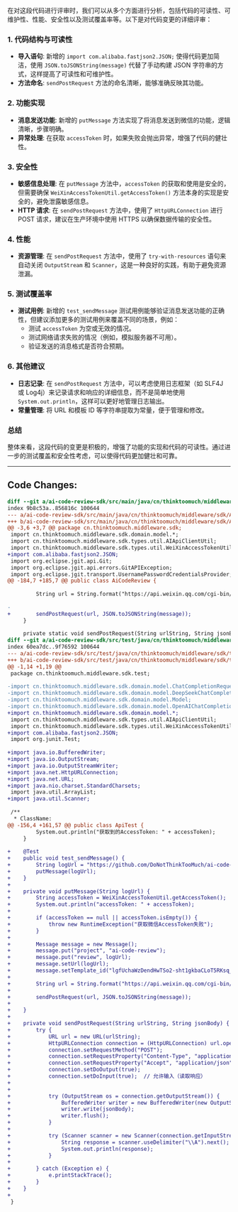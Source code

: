 在对这段代码进行评审时，我们可以从多个方面进行分析，包括代码的可读性、可维护性、性能、安全性以及测试覆盖率等。以下是对代码变更的详细评审：

### 1. 代码结构与可读性
- **导入语句**: 新增的 `import com.alibaba.fastjson2.JSON;` 使得代码更加简洁，使用 `JSON.toJSONString(message)` 代替了手动构建 JSON 字符串的方式，这样提高了可读性和可维护性。
- **方法命名**: `sendPostRequest` 方法的命名清晰，能够准确反映其功能。

### 2. 功能实现
- **消息发送功能**: 新增的 `putMessage` 方法实现了将消息发送到微信的功能，逻辑清晰，步骤明确。
- **异常处理**: 在获取 `accessToken` 时，如果失败会抛出异常，增强了代码的健壮性。

### 3. 安全性
- **敏感信息处理**: 在 `putMessage` 方法中，`accessToken` 的获取和使用是安全的，但需要确保 `WeiXinAccessTokenUtil.getAccessToken()` 方法本身的实现是安全的，避免泄露敏感信息。
- **HTTP 请求**: 在 `sendPostRequest` 方法中，使用了 `HttpURLConnection` 进行 POST 请求，建议在生产环境中使用 HTTPS 以确保数据传输的安全性。

### 4. 性能
- **资源管理**: 在 `sendPostRequest` 方法中，使用了 `try-with-resources` 语句来自动关闭 `OutputStream` 和 `Scanner`，这是一种良好的实践，有助于避免资源泄漏。

### 5. 测试覆盖率
- **测试用例**: 新增的 `test_sendMessage` 测试用例能够验证消息发送功能的正确性，但建议添加更多的测试用例来覆盖不同的场景，例如：
  - 测试 `accessToken` 为空或无效的情况。
  - 测试网络请求失败的情况（例如，模拟服务器不可用）。
  - 验证发送的消息格式是否符合预期。

### 6. 其他建议
- **日志记录**: 在 `sendPostRequest` 方法中，可以考虑使用日志框架（如 SLF4J 或 Log4j）来记录请求和响应的详细信息，而不是简单地使用 `System.out.println`，这样可以更好地管理日志输出。
- **常量管理**: 将 URL 和模板 ID 等字符串提取为常量，便于管理和修改。

### 总结
整体来看，这段代码的变更是积极的，增强了功能的实现和代码的可读性。通过进一步的测试覆盖和安全性考虑，可以使得代码更加健壮和可靠。

---

## Code Changes:
```diff
diff --git a/ai-code-review-sdk/src/main/java/cn/thinktoomuch/middleware/sdk/AiCodeReview.java b/ai-code-review-sdk/src/main/java/cn/thinktoomuch/middleware/sdk/AiCodeReview.java
index 9b8c53a..856816c 100644
--- a/ai-code-review-sdk/src/main/java/cn/thinktoomuch/middleware/sdk/AiCodeReview.java
+++ b/ai-code-review-sdk/src/main/java/cn/thinktoomuch/middleware/sdk/AiCodeReview.java
@@ -3,6 +3,7 @@ package cn.thinktoomuch.middleware.sdk;
 import cn.thinktoomuch.middleware.sdk.domain.model.*;
 import cn.thinktoomuch.middleware.sdk.types.util.AIApiClientUtil;
 import cn.thinktoomuch.middleware.sdk.types.util.WeiXinAccessTokenUtil;
+import com.alibaba.fastjson2.JSON;
 import org.eclipse.jgit.api.Git;
 import org.eclipse.jgit.api.errors.GitAPIException;
 import org.eclipse.jgit.transport.UsernamePasswordCredentialsProvider;
@@ -184,7 +185,7 @@ public class AiCodeReview {
 
         String url = String.format("https://api.weixin.qq.com/cgi-bin/message/template/send?access_token=%s", accessToken);
 
-
+        sendPostRequest(url, JSON.toJSONString(message));
     }
 
     private static void sendPostRequest(String urlString, String jsonBody) {
diff --git a/ai-code-review-sdk/src/test/java/cn/thinktoomuch/middleware/sdk/test/ApiTest.java b/ai-code-review-sdk/src/test/java/cn/thinktoomuch/middleware/sdk/test/ApiTest.java
index 60ea7dc..9f76592 100644
--- a/ai-code-review-sdk/src/test/java/cn/thinktoomuch/middleware/sdk/test/ApiTest.java
+++ b/ai-code-review-sdk/src/test/java/cn/thinktoomuch/middleware/sdk/test/ApiTest.java
@@ -1,14 +1,19 @@
 package cn.thinktoomuch.middleware.sdk.test;
 
-import cn.thinktoomuch.middleware.sdk.domain.model.ChatCompletionRequest;
-import cn.thinktoomuch.middleware.sdk.domain.model.DeepSeekChatCompletionRequest;
-import cn.thinktoomuch.middleware.sdk.domain.model.Model;
-import cn.thinktoomuch.middleware.sdk.domain.model.OpenAIChatCompletionRequest;
+import cn.thinktoomuch.middleware.sdk.domain.model.*;
 import cn.thinktoomuch.middleware.sdk.types.util.AIApiClientUtil;
 import cn.thinktoomuch.middleware.sdk.types.util.WeiXinAccessTokenUtil;
+import com.alibaba.fastjson2.JSON;
 import org.junit.Test;
 
+import java.io.BufferedWriter;
+import java.io.OutputStream;
+import java.io.OutputStreamWriter;
+import java.net.HttpURLConnection;
+import java.net.URL;
+import java.nio.charset.StandardCharsets;
 import java.util.ArrayList;
+import java.util.Scanner;
 
 /**
  * ClassName:
@@ -156,4 +161,57 @@ public class ApiTest {
         System.out.println("获取到的AccessToken: " + accessToken);
     }
 
+    @Test
+    public void test_sendMessage() {
+        String logUrl = "https://github.com/DoNotThinkTooMuch/ai-code-review-log/blob/master/2025-06-15/4qPD2AdnDHH4.md"; // 替换为实际的日志URL
+        putMessage(logUrl);
+    }
+
+    private void putMessage(String logUrl) {
+        String accessToken = WeiXinAccessTokenUtil.getAccessToken();
+        System.out.println("accessToken: " + accessToken);
+
+        if (accessToken == null || accessToken.isEmpty()) {
+            throw new RuntimeException("获取微信AccessToken失败");
+        }
+
+        Message message = new Message();
+        message.put("project", "ai-code-review");
+        message.put("review", logUrl);
+        message.setUrl(logUrl);
+        message.setTemplate_id("lgfUchaWzDendHwTSo2-sht1gkbaCLoT5RKsq_yppw4");
+
+        String url = String.format("https://api.weixin.qq.com/cgi-bin/message/template/send?access_token=%s", accessToken);
+
+        sendPostRequest(url, JSON.toJSONString(message));
+
+    }
+
+    private void sendPostRequest(String urlString, String jsonBody) {
+        try {
+            URL url = new URL(urlString);
+            HttpURLConnection connection = (HttpURLConnection) url.openConnection();
+            connection.setRequestMethod("POST");
+            connection.setRequestProperty("Content-Type", "application/json; utf-8");
+            connection.setRequestProperty("Accept", "application/json");
+            connection.setDoOutput(true);
+            connection.setDoInput(true);  // 允许输入（读取响应）
+
+
+            try (OutputStream os = connection.getOutputStream()) {
+                BufferedWriter writer = new BufferedWriter(new OutputStreamWriter(os, "UTF-8"));
+                writer.write(jsonBody);
+                writer.flush();
+            }
+
+            try (Scanner scanner = new Scanner(connection.getInputStream(), StandardCharsets.UTF_8.name())) {
+                String response = scanner.useDelimiter("\\A").next();
+                System.out.println(response);
+            }
+
+        } catch (Exception e) {
+            e.printStackTrace();
+        }
+    }
+
 }
```
